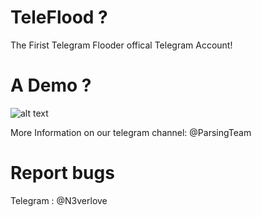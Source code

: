 # TeleFlood ?
The Firist Telegram Flooder offical Telegram Account!

# A Demo ?

![alt text](https://github.com/ParsingTeam/TeleFlood/blob/master/Demo.jpg) 

More Information on our telegram channel: @ParsingTeam

# Report bugs
Telegram : @N3verlove
